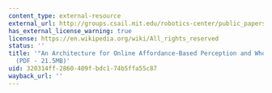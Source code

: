```yaml
---
content_type: external-resource
external_url: http://groups.csail.mit.edu/robotics-center/public_papers/Fallon14.pdf
has_external_license_warning: true
license: https://en.wikipedia.org/wiki/All_rights_reserved
status: ''
title: '"An Architecture for Online Affordance-Based Perception and Whole-Body Planning."
  (PDF - 21.5MB)'
uid: 320314ff-2860-409f-bdc1-74b5ffa55c87
wayback_url: ''
---
```

